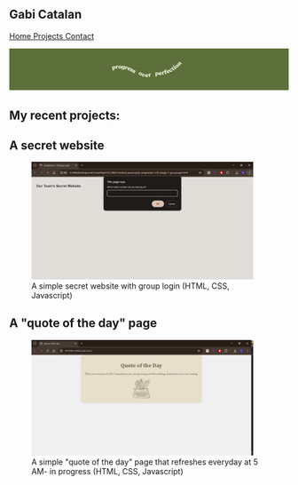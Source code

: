 ## Gabi Catalan

[Home ](index.md) 
[Projects ](projects.md) 
[Contact ](contact.md) 

![banner](images/banner.png)

## My recent projects:

## A secret website
<figure><a href="images/js-group-login.png"><img src="images/js-group-login.png" alt="screenshot of a simple secret website + login" width="400"></a><figcaption>A simple secret website with group login (HTML, CSS, Javascript)</figcaption></figure>

## A "quote of the day" page    

<figure><a href="images/simple-quote-of-the-day.png"><img src="images/simple-quote-of-the-day.png" alt="screenshot of a simple quote of the day website" width="400"></a><figcaption>A simple "quote of the day" page  that refreshes everyday at 5 AM- in progress (HTML, CSS, Javascript)</figcaption></figure>